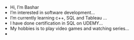 -  Hi, I’m Bashar
-  I’m interested in software development...
-  I’m currently learning c++, SQL and Tableau ...
-  I have done certification in SQL on UDEMY...
-  My hobbies is to play video games and watching series...
- 

<!---
BNA123/BNA123 is a ✨ special ✨ repository because its `README.md` (this file) appears on your GitHub profile.
You can click the Preview link to take a look at your changes.
--->

